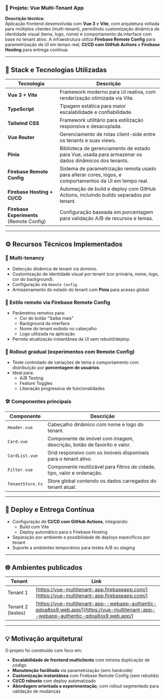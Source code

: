 ### 📘 Projeto: Vue Multi-Tenant App

**Descrição técnica:**  
Aplicação frontend desenvolvida com **Vue 3** e **Vite**, com arquitetura voltada para múltiplos clientes (multi-tenant), permitindo customização dinâmica de identidade visual (tema, logo, nome) e comportamento da interface com base no tenant ativo. A infraestrutura utiliza **Firebase Remote Config** para parametrização de UI em tempo real, **CI/CD com GitHub Actions** e **Firebase Hosting** para entrega contínua.

---

## 🧰 Stack e Tecnologias Utilizadas

| Tecnologia                 | Descrição                                                                 |
|---------------------------|---------------------------------------------------------------------------|
| **Vue 3 + Vite**          | Framework moderno para UI reativa, com renderização otimizada via Vite.  |
| **TypeScript**            | Tipagem estática para maior escalabilidade e confiabilidade.              |
| **Tailwind CSS**          | Framework utilitário para estilização responsiva e desacoplada.          |
| **Vue Router**            | Gerenciamento de rotas client-side entre os tenants e suas views.         |
| **Pinia**                 | Biblioteca de gerenciamento de estado para Vue, usada para armazenar os dados dinâmicos dos tenants. |
| **Firebase Remote Config**| Sistema de parametrização remota usado para alterar cores, logos, e comportamentos da UI em tempo real. |
| **Firebase Hosting + CI/CD** | Automação de build e deploy com GitHub Actions, incluindo builds separados por tenant. |
| **Firebase Experiments** (Remote Config) | Configuração baseada em porcentagem para validação A/B de recursos e temas. |

---

## ⚙️ Recursos Técnicos Implementados

### 🧩 Multi-tenancy

- Detecção dinâmica de tenant via domínio.
- Customização de identidade visual por tenant (cor primária, nome, logo, cor do background).
- Configuração via `Remote Config`.
- Armazenamento do estado do tenant com **Pinia** para acesso global.

### 🎨 Estilo remoto via Firebase Remote Config

- Parâmetros remotos para:
  - Cor do botão "Saiba mais"
  - Background da interface
  - Nome do tenant exibido no cabeçalho
  - Logo utilizada na aplicação
- Permite atualização instantânea da UI sem rebuild/deploy.

### 🧪 Rollout gradual (experimentos com Remote Config)

- Teste controlado de variações de tema e comportamento com distribuição por **porcentagem de usuários**.
- Ideal para:
  - A/B Testing
  - Feature Toggles
  - Liberação progressiva de funcionalidades

### 🛠️ Componentes principais

| Componente       | Descrição                                                                 |
|------------------|---------------------------------------------------------------------------|
| `Header.vue`     | Cabeçalho dinâmico com nome e logo do tenant.                             |
| `Card.vue`       | Componente de imóvel com imagem, descrição, botão de favorito e valor.    |
| `CardList.vue`   | Grid responsivo com os imóveis disponíveis para o tenant ativo.           |
| `Filter.vue`     | Componente reutilizável para filtros de cidade, tipo, valor e ordenação.  |
| `TenantStore.ts` | Store global contendo os dados carregados do tenant atual.                |

---

## 🚀 Deploy e Entrega Contínua

- Configuração de **CI/CD com GitHub Actions**, integrando:
  - Build com Vite
  - Deploy automático para o Firebase Hosting
- Separação por ambiente e possibilidade de deploys específicos por tenant
- Suporte a ambientes temporários para testes A/B ou staging

---

## 🌐 Ambientes publicados

| Tenant        | Link                                                                                 |
|---------------|----------------------------------------------------------------------------------------|
| Tenant 1      | [https://vue-multitenant-app.firebaseapp.com/](https://vue-multitenant-app.firebaseapp.com/) |
| Tenant 2 (testes) | [https://vue-multitenant-app--webapp-authentic-qdoa8ss9.web.app/](https://vue-multitenant-app--webapp-authentic-qdoa8ss9.web.app/) |

---

## 💡 Motivação arquitetural

O projeto foi construído com foco em:

- **Escalabilidade de frontend multicliente** com mínima duplicação de código
- **Manutenção facilitada** via parametrização (sem hardcode)
- **Customização instantânea** com Firebase Remote Config (sem rebuilds)
- **CI/CD robusto** com deploy automatizado
- **Abordagem orientada a experimentação**, com rollout segmentado para validação de mudanças
